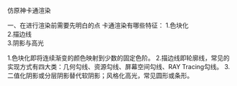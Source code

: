 仿原神卡通渲染

一、在进行渲染前需要先明白的点
卡通渲染有哪些特征：
1.色块化  
2.描边线  
3.阴影与高光

1.色块化即将连续渐变的颜色映射到少数的固定色阶。
2.描边线即轮廓线，常见的实现方式有四大类：几何勾线、资源勾线、屏幕空间勾线、RAY Tracing勾线。
3.二值化阴影或分层阴影替代软阴影；风格化高光，常见圆形或条形。
